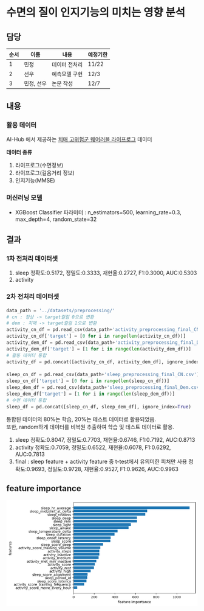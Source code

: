 # 수면의 질이 인지기능의 미치는 영향 분석

## 담당
|순서|이름|내용|예정기한|
|------|---|---|---|
|1|민정|데이터 전처리|11/22|
|2|선우|예측모델 구현|12/3|
|3|민정, 선우|논문 작성|12/7|

## 내용
### 활용 데이터
AI-Hub 에서 제공하는 [치매 고위험군 웨어러블 라이프로그](https://www.aihub.or.kr/aihubdata/data/view.do?currMenu=&topMenu=&aihubDataSe=data&dataSetSn=226) 데이터

**데이터 종류**
1. 라이프로그(수면정보)
2. 라이프로그(걸음거리 정보)
3. 인지기능(MMSE)

### 머신러닝 모델
- XGBoost Classifier
    파라미터 : n_estimators=500, learning_rate=0.3, max_depth=4, random_state=32


## 결과
### 1차 전처리 데이터셋
1. sleep
정확도:0.5172, 정밀도:0.3333, 재현율:0.2727, F1:0.3000, AUC:0.5303
2. activity

### 2차 전처리 데이터셋
```python
data_path = '../datasets/preprocessing/'
# cn : 정상 -> target컬럼 0으로 변환
# dem : 치매 -> target컬럼 1으로 변환
activity_cn_df = pd.read_csv(data_path+'activity_preprocessing_final_CN.csv').drop(['DIAG_NM','EMAIL'],axis=1)
activity_cn_df['target'] = [0 for i in range(len(activity_cn_df))]
activity_dem_df = pd.read_csv(data_path+'activity_preprocessing_final_Dem.csv').drop(['DIAG_NM','EMAIL'],axis=1)
activity_dem_df['target'] = [1 for i in range(len(activity_dem_df))]
# 활동 데이터 통합
activity_df = pd.concat([activity_cn_df, activity_dem_df], ignore_index=True)

sleep_cn_df = pd.read_csv(data_path+'sleep_preprocessing_final_CN.csv').drop(['DIAG_NM','EMAIL'],axis=1)
sleep_cn_df['target'] = [0 for i in range(len(sleep_cn_df))]
sleep_dem_df = pd.read_csv(data_path+'sleep_preprocessing_final_Dem.csv').drop(['DIAG_NM','EMAIL'],axis=1)
sleep_dem_df['target'] = [1 for i in range(len(sleep_dem_df))]
# 수면 데이터 통합
sleep_df = pd.concat([sleep_cn_df, sleep_dem_df], ignore_index=True)
```
통합된 데이터의 80%는 학습, 20%는 테스트 데이터로 활용되었음.\
또한, random하게 데이터를 비복원 추출하여 학습 및 테스트 데이터로 활용.

1. sleep
정확도:0.8047, 정밀도:0.7703, 재현율:0.6746, F1:0.7192, AUC:0.8713
2. activity
정확도:0.7059, 정밀도:0.6522, 재현율:0.6078, F1:0.6292, AUC:0.7813
3. final : sleep feature + activity feature 중 t-test에서 유의미한 피처만 사용
정확도:0.9693, 정밀도:0.9728, 재현율:0.9527, F1:0.9626, AUC:0.9963


## feature importance
![feature_importance](images/featureimportance.png)